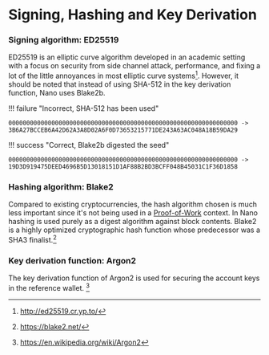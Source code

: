 # Signing, Hashing and Key Derivation

### Signing algorithm: ED25519

ED25519 is an elliptic curve algorithm developed in an academic setting with a focus on security from side channel attack, performance, and fixing a lot of the little annoyances in most elliptic curve systems[^1]. However, it should be noted that instead of using SHA-512 in the key derivation function, Nano uses Blake2b.

!!! failure "Incorrect, SHA-512 has been used"
  ```
  0000000000000000000000000000000000000000000000000000000000000000 ->
  3B6A27BCCEB6A42D62A3A8D02A6F0D73653215771DE243A63AC048A18B59DA29
  ```

!!! success "Correct, Blake2b digested the seed"
  ```
  0000000000000000000000000000000000000000000000000000000000000000 ->
  19D3D919475DEED4696B5D13018151D1AF88B2BD3BCFF048B45031C1F36D1858
  ```

### Hashing algorithm: Blake2

Compared to existing cryptocurrencies, the hash algorithm chosen is much less important since it's not being used in a [Proof-of-Work](/glossary#proof-of-work-pow) context.  In Nano hashing is used purely as a digest algorithm against block contents.  Blake2 is a highly optimized cryptographic hash function whose predecessor was a SHA3 finalist.[^2]

### Key derivation function: Argon2

The key derivation function of Argon2 is used for securing the account keys in the reference wallet. [^3]

[^1]:http://ed25519.cr.yp.to/
[^2]:https://blake2.net/
[^3]:https://en.wikipedia.org/wiki/Argon2